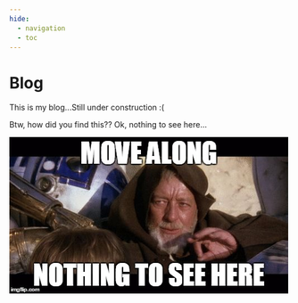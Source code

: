 ```yaml
---
hide:
  - navigation
  - toc
---
```


# Blog

This is my blog...Still under construction :(


Btw, how did you find this?? Ok, nothing to see here...


![](nothing.jpg)

